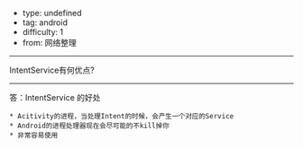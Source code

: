 - type: undefined
- tag: android
- difficulty:  1
- from: 网络整理

--------

IntentService有何优点?

---------

答：IntentService 的好处
```  
* Acitivity的进程，当处理Intent的时候，会产生一个对应的Service
* Android的进程处理器现在会尽可能的不kill掉你
* 非常容易使用
```
　　

